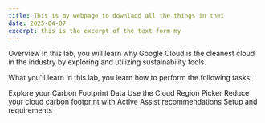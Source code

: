 ```yaml
---
title: This is my webpage to downlaod all the things in thei
date: 2025-04-07
excerpt: this is the excerpt of the text form my
---
```


Overview
In this lab, you will learn why Google Cloud is the cleanest cloud in the industry by exploring and utilizing sustainability tools.

What you'll learn
In this lab, you learn how to perform the following tasks:

Explore your Carbon Footprint Data
Use the Cloud Region Picker
Reduce your cloud carbon footprint with Active Assist recommendations
Setup and requirements